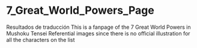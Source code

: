 # 7_Great_World_Powers_Page
Resultados de traducción This is a fanpage of the 7 Great World Powers in Mushoku Tensei 
Referential images since there is no official illustration for all the characters on the list
